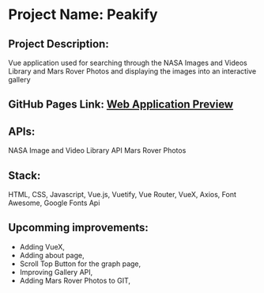 # Project Name: Peakify

## Project Description:

Vue application used for searching through the NASA Images and Videos Library and Mars Rover Photos and displaying the images into an interactive gallery

## GitHub Pages Link: [Web Application Preview](https://pavelescuvictor.github.io/Peakify/)

## APIs: 

NASA Image and Video Library API
Mars Rover Photos

## Stack: 

HTML, CSS, Javascript, Vue.js, Vuetify, Vue Router, VueX, Axios, Font Awesome, Google Fonts Api

## Upcomming improvements: 

- Adding VueX,
- Adding about page,
- Scroll Top Button for the graph page,
- Improving Gallery API,
- Adding Mars Rover Photos to GIT,
